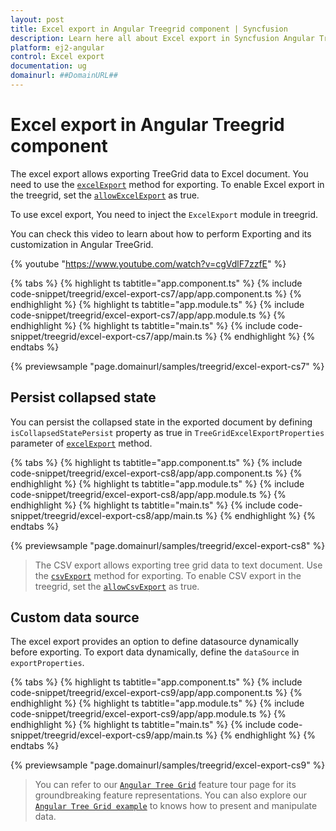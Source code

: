 ```yaml
---
layout: post
title: Excel export in Angular Treegrid component | Syncfusion
description: Learn here all about Excel export in Syncfusion Angular Treegrid component of Syncfusion Essential JS 2 and more.
platform: ej2-angular
control: Excel export 
documentation: ug
domainurl: ##DomainURL##
---
```


# Excel export in Angular Treegrid component

The excel export allows exporting TreeGrid data to Excel document. You need to use the [`excelExport`](https://ej2.syncfusion.com/angular/documentation/api/treegrid/#excelexport) method for exporting. To enable Excel export in the treegrid, set the [`allowExcelExport`](https://ej2.syncfusion.com/angular/documentation/api/treegrid/#allowexcelexport-boolean) as true.

To use excel export, You need to inject the `ExcelExport` module in treegrid.

You can check this video to learn about how to perform Exporting and its customization in Angular TreeGrid.

{% youtube "https://www.youtube.com/watch?v=cgVdlF7zzfE" %}

{% tabs %}
{% highlight ts tabtitle="app.component.ts" %}
{% include code-snippet/treegrid/excel-export-cs7/app/app.component.ts %}
{% endhighlight %}
{% highlight ts tabtitle="app.module.ts" %}
{% include code-snippet/treegrid/excel-export-cs7/app/app.module.ts %}
{% endhighlight %}
{% highlight ts tabtitle="main.ts" %}
{% include code-snippet/treegrid/excel-export-cs7/app/main.ts %}
{% endhighlight %}
{% endtabs %}
  
{% previewsample "page.domainurl/samples/treegrid/excel-export-cs7" %}

## Persist collapsed state

You can persist the collapsed state in the exported document by defining `isCollapsedStatePersist` property as true in `TreeGridExcelExportProperties` parameter of [`excelExport`](https://ej2.syncfusion.com/angular/documentation/api/treegrid/#excelexport) method.

{% tabs %}
{% highlight ts tabtitle="app.component.ts" %}
{% include code-snippet/treegrid/excel-export-cs8/app/app.component.ts %}
{% endhighlight %}
{% highlight ts tabtitle="app.module.ts" %}
{% include code-snippet/treegrid/excel-export-cs8/app/app.module.ts %}
{% endhighlight %}
{% highlight ts tabtitle="main.ts" %}
{% include code-snippet/treegrid/excel-export-cs8/app/main.ts %}
{% endhighlight %}
{% endtabs %}
  
{% previewsample "page.domainurl/samples/treegrid/excel-export-cs8" %}

> The CSV export allows exporting tree grid data to text document. Use the [`csvExport`](https://ej2.syncfusion.com/angular/documentation/api/treegrid/#excelexport) method for exporting. To enable CSV export in the treegrid, set the [`allowCsvExport`](https://ej2.syncfusion.com/angular/documentation/api/treegrid/#allowexcelexport-boolean) as true.

## Custom data source

The excel export provides an option to define datasource dynamically before exporting. To export data dynamically, define the `dataSource` in `exportProperties`.

{% tabs %}
{% highlight ts tabtitle="app.component.ts" %}
{% include code-snippet/treegrid/excel-export-cs9/app/app.component.ts %}
{% endhighlight %}
{% highlight ts tabtitle="app.module.ts" %}
{% include code-snippet/treegrid/excel-export-cs9/app/app.module.ts %}
{% endhighlight %}
{% highlight ts tabtitle="main.ts" %}
{% include code-snippet/treegrid/excel-export-cs9/app/main.ts %}
{% endhighlight %}
{% endtabs %}
  
{% previewsample "page.domainurl/samples/treegrid/excel-export-cs9" %}

> You can refer to our [`Angular Tree Grid`](https://www.syncfusion.com/angular-ui-components/angular-tree-grid) feature tour page for its groundbreaking feature representations. You can also explore our [`Angular Tree Grid example`](https://ej2.syncfusion.com/angular/demos/#/material/treegrid/treegrid-overview) to knows how to present and manipulate data.
